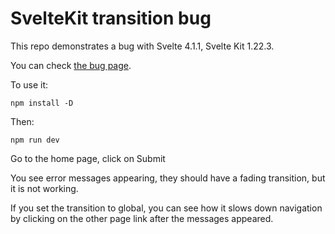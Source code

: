 # SvelteKit transition bug

This repo demonstrates a bug with Svelte 4.1.1, Svelte Kit 1.22.3.

You can check [the bug page](https://github.com/sveltejs/kit/issues/10417).

To use it:
```
npm install -D
```

Then:
```
npm run dev
```

Go to the home page, click on Submit

You see error messages appearing, they should have a fading transition, but it
is not working.

If you set the transition to global, you can see how it slows down navigation by
clicking on the other page link after the messages appeared.
